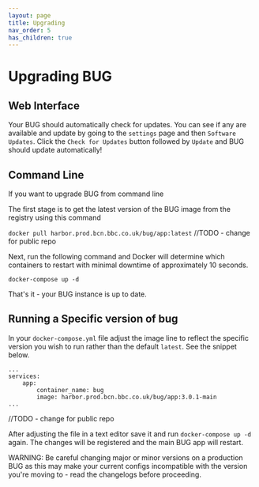 ```yaml
---
layout: page
title: Upgrading
nav_order: 5
has_children: true
---
```


# Upgrading BUG

## Web Interface

Your BUG should automatically check for updates.
You can see if any are available and update by going to the `settings` page and then `Software Updates`.
Click the `Check for Updates` button followed by `Update` and BUG should update automatically!

## Command Line

If you want to upgrade BUG from command line

The first stage is to get the latest version of the BUG image from the registry using this command

`docker pull harbor.prod.bcn.bbc.co.uk/bug/app:latest`
//TODO - change for public repo

Next, run the following command and Docker will determine which containers to restart with minimal downtime of approximately 10 seconds.

`docker-compose up -d`

That's it - your BUG instance is up to date.

## Running a Specific version of bug

In your `docker-compose.yml` file adjust the image line to reflect the specific version you wish to run rather than the default `latest`. See the snippet below.

```
...
services:
    app:
        container_name: bug
        image: harbor.prod.bcn.bbc.co.uk/bug/app:3.0.1-main
...
```

//TODO - change for public repo

After adjusting the file in a text editor save it and run `docker-compose up -d` again. The changes will be registered and the main BUG app will restart.

WARNING: Be careful changing major or minor versions on a production BUG as this may make your current configs incompatible with the version you're moving to - read the changelogs before proceeding.
